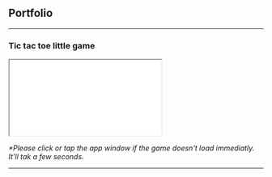 ## Portfolio

---

### Tic tac toe little game

<iframe src="/games/build/web/index.html"></iframe>

_*Please click or tap the app window if the game doesn't load immediatly. It'll tak a few seconds._

---
